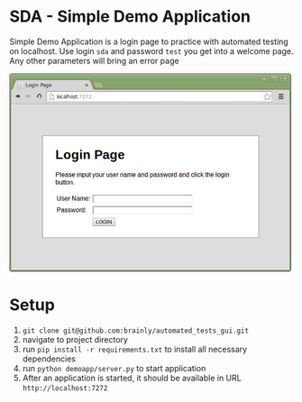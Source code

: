 SDA - Simple Demo Application
=============================

Simple Demo Application is a login page to practice with automated testing on localhost.
Use login ``sda`` and password ``test`` you get into a welcome page.
Any other parameters will bring an error page

![Screenshot](demoapp.png)

Setup
=====
1. `git clone git@github.com:brainly/automated_tests_gui.git`
2. navigate to project directory
3. run `pip install -r requirements.txt` to install all necessary dependencies
4. run `python demoapp/server.py` to start application
5. After an application is started, it should be available in URL `http://localhost:7272`
